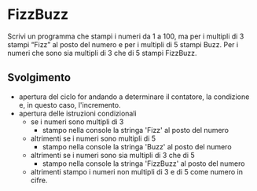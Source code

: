# FizzBuzz

Scrivi un programma che stampi i numeri da 1 a 100, ma per i multipli di 3 stampi “Fizz” al posto del numero e per i multipli di 5 stampi Buzz.
Per i numeri che sono sia multipli di 3 che di 5 stampi FizzBuzz.

## Svolgimento 

- apertura del ciclo for andando a determinare il contatore, la condizione e, in questo caso, l'incremento.
- apertura delle istruzioni condizionali 
  - se i numeri sono multipli di 3 
     - stampo nella console la stringa 'Fizz' al posto del numero
  - altrimenti se i numeri sono multipli di 5 
     - stampo nella console la stringa 'Buzz' al posto del numero 
   - altrimenti se i numeri sono sia multipli di 3 che di 5
     - stampo nella console la stringa 'FizzBuzz' al posto del numero
  - altrimenti stampo i numeri non multipli di 3 e di 5 come numero in cifre. 